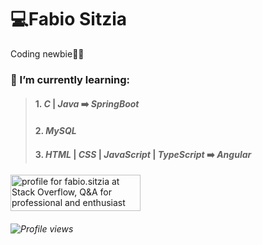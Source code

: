 # 💻Fabio Sitzia
Coding newbie👶🏻



### 🌱 I’m currently learning:

> #### 1. *C* | *Java* ➡️ *SpringBoot*
> #### 2. *MySQL*
> #### 3. *HTML* | *CSS* | *JavaScript* | *TypeScript* ➡️ *Angular*


<a href="https://stackoverflow.com/users/18159609/fabio-sitzia"><img src="https://stackoverflow.com/users/flair/18159609.png" width="208" height="58" alt="profile for fabio.sitzia at Stack Overflow, Q&amp;A for professional and enthusiast programmers" title="profile for fabio.sitzia at Stack Overflow, Q&amp;A for professional and enthusiast programmers"></a>



###### ![Profile views](https://gpvc.arturio.dev/fabiositzia)

